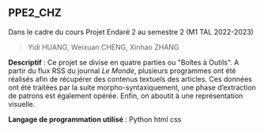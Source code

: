 ## PPE2_CHZ
Dans le cadre du cours Projet Endaré 2 au semestre 2 (M1 TAL 2022-2023)
> Yidi HUANG, Weixuan CHENG, Xinhao ZHANG

**Descriptif** : 
Ce projet se divise en quatre parties ou "Boîtes à Outils". A partir du flux RSS du journal *Le Monde*, plusieurs programmes ont été réalisés afin de récupérer des contenus textuels des articles. Ces données ont été traitées par la suite morpho-syntaxiquement, une phase d’extraction de patrons est également opérée. Enfin, on aboutit à une représentation visuelle. 

**Langage de programmation utilisé** : Python html css

